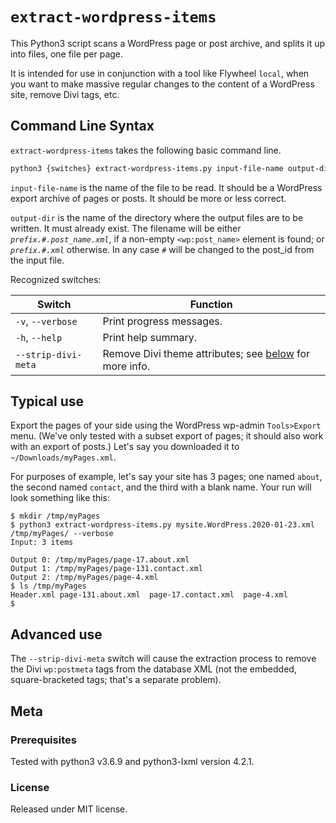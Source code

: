 # `extract-wordpress-items`

This Python3 script scans a WordPress page or post archive, and splits it up into files, one file per page.

It is intended for use in conjunction with a tool like Flywheel `local`, when you want to make massive regular changes to the content of a WordPress site, remove Divi tags, etc.

## Command Line Syntax

`extract-wordpress-items` takes the following basic command line.

```bash
python3 {switches} extract-wordpress-items.py input-file-name output-dir
```

`input-file-name` is the name of the file to be read. It should be a WordPress export archive of pages or posts. It should be more or less correct.

`output-dir` is the name of the directory where the output files are to be written. It must already exist. The filename will be either  _`prefix.#.post_name.xml`_, if a non-empty `<wp:post_name>` element is found; or  _`prefix.#.xml`_ otherwise. In any case _`#`_ will be changed to the post_id from the input file.

Recognized switches:

Switch | Function
-------|----------
 `-v`, `--verbose` | Print progress messages.
 `-h`, `--help`    | Print help summary.
 `--strip-divi-meta` | Remove Divi theme attributes; see [below](#advanced-use) for more info.

## Typical use

Export the pages of your side using the WordPress wp-admin `Tools>Export` menu. (We've only tested with a subset export of pages; it should also work with an export of posts.) Let's say you downloaded it to `~/Downloads/myPages.xml`.

For purposes of example, let's say your site has 3 pages; one named `about`, the second named `contact`, and the third with a blank name. Your run will look something like this:

```console
$ mkdir /tmp/myPages
$ python3 extract-wordpress-items.py mysite.WordPress.2020-01-23.xml /tmp/myPages/ --verbose
Input: 3 items

Output 0: /tmp/myPages/page-17.about.xml
Output 1: /tmp/myPages/page-131.contact.xml
Output 2: /tmp/myPages/page-4.xml
$ ls /tmp/myPages
Header.xml page-131.about.xml  page-17.contact.xml  page-4.xml
$
```

## Advanced use

The `--strip-divi-meta` switch will cause the extraction process to remove the Divi `wp:postmeta` tags from the database XML (not the embedded, square-bracketed tags; that's a separate problem).

## Meta

### Prerequisites

Tested with python3 v3.6.9 and python3-lxml version 4.2.1.

### License

Released under MIT license.
